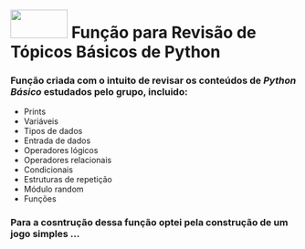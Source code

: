 # <img src="https://cdn.jsdelivr.net/gh/devicons/devicon/icons/python/python-original-wordmark.svg" width="100" height="50"/>  Função para Revisão de Tópicos Básicos de Python

### Função criada com o intuito de revisar os conteúdos de *Python Básico* estudados pelo grupo, incluido:
- Prints
- Variáveis
- Tipos de dados
- Entrada de dados
- Operadores lógicos
- Operadores relacionais
- Condicionais
- Estruturas de repetição
- Módulo random
- Funções

### Para a cosntrução dessa função optei pela construção de um jogo simples ...
